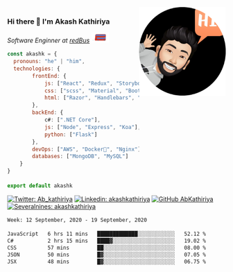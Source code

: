 <img src="https://github.com/AbKathiriya/AbKathiriya/blob/master/akash.png" align='right' width="200"/>

### Hi there 👋 I'm Akash Kathiriya

<p>
  <em>Software Enginner at <a href="https://redbus.com">redBus</a> <img src="https://github.com/AbKathiriya/AbKathiriya/blob/master/Bus.gif" width="40" /></em>
</p>

```javascript
const akashk = {
  pronouns: "he" | "him",
  technologies: {
        frontEnd: {
            js: ["React", "Redux", "Storybook", "Styled-Components"],
            css: ["scss", "Material", "Bootstrap", "Semantic"],
            html: ["Razor", "Handlebars", "EJS", "HTML5"]
        },
        backEnd: {
            c#: [".NET Core"],
            js: ["Node", "Express", "Koa"],
            python: ["Flask"]
        },
        devOps: ["AWS", "Docker🐳", "Nginx"],
        databases: ["MongoDB", "MySQL"]
    }
}

export default akashk
```

[![Twitter: Ab_kathiriya](https://img.shields.io/twitter/follow/Ab_kathiriya?style=social)](https://twitter.com/Ab_kathiriya)
[![Linkedin: akashkathiriya](https://img.shields.io/badge/-akashkathiriya-blue?style=flat-square&logo=Linkedin&logoColor=white&link=https://www.linkedin.com/in/akashkathiriya/)](https://www.linkedin.com/in/akashkathiriya/)
[![GitHub AbKathiriya](https://img.shields.io/github/followers/AbKathiriya?label=follow&style=social)](https://github.com/AbKathiriya)
[![Severalnines: akashkathiriya](https://img.shields.io/badge/-akashkathiriya-orange?style=flat-square&logo=Blogger&logoColor=white&link=https://severalnines.com/database-blog/author/11323)](https://severalnines.com/database-blog/author/11323)

<!--START_SECTION:waka-->
```text
Week: 12 September, 2020 - 19 September, 2020

JavaScript   6 hrs 11 mins   █████████████░░░░░░░░░░░░   52.12 % 
C#           2 hrs 15 mins   ████▓░░░░░░░░░░░░░░░░░░░░   19.02 % 
CSS          57 mins         ██░░░░░░░░░░░░░░░░░░░░░░░   08.00 % 
JSON         50 mins         █▓░░░░░░░░░░░░░░░░░░░░░░░   07.05 % 
JSX          48 mins         █▓░░░░░░░░░░░░░░░░░░░░░░░   06.75 % 
```
<!--END_SECTION:waka-->
